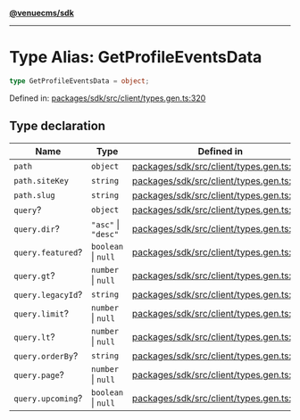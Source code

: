 [**@venuecms/sdk**](../Index.md)

***

# Type Alias: GetProfileEventsData

```ts
type GetProfileEventsData = object;
```

Defined in: [packages/sdk/src/client/types.gen.ts:320](https://github.com/venuecms/sdk/blob/dfe07bbbcbeec8ddfda43f5a7fc98ecc9dc8ce66/packages/sdk/src/client/types.gen.ts#L320)

## Type declaration

| Name | Type | Defined in |
| ------ | ------ | ------ |
| <a id="path"></a> `path` | `object` | [packages/sdk/src/client/types.gen.ts:321](https://github.com/venuecms/sdk/blob/dfe07bbbcbeec8ddfda43f5a7fc98ecc9dc8ce66/packages/sdk/src/client/types.gen.ts#L321) |
| `path.siteKey` | `string` | [packages/sdk/src/client/types.gen.ts:322](https://github.com/venuecms/sdk/blob/dfe07bbbcbeec8ddfda43f5a7fc98ecc9dc8ce66/packages/sdk/src/client/types.gen.ts#L322) |
| `path.slug` | `string` | [packages/sdk/src/client/types.gen.ts:323](https://github.com/venuecms/sdk/blob/dfe07bbbcbeec8ddfda43f5a7fc98ecc9dc8ce66/packages/sdk/src/client/types.gen.ts#L323) |
| <a id="query"></a> `query`? | `object` | [packages/sdk/src/client/types.gen.ts:325](https://github.com/venuecms/sdk/blob/dfe07bbbcbeec8ddfda43f5a7fc98ecc9dc8ce66/packages/sdk/src/client/types.gen.ts#L325) |
| `query.dir`? | `"asc"` \| `"desc"` | [packages/sdk/src/client/types.gen.ts:326](https://github.com/venuecms/sdk/blob/dfe07bbbcbeec8ddfda43f5a7fc98ecc9dc8ce66/packages/sdk/src/client/types.gen.ts#L326) |
| `query.featured`? | `boolean` \| `null` | [packages/sdk/src/client/types.gen.ts:327](https://github.com/venuecms/sdk/blob/dfe07bbbcbeec8ddfda43f5a7fc98ecc9dc8ce66/packages/sdk/src/client/types.gen.ts#L327) |
| `query.gt`? | `number` \| `null` | [packages/sdk/src/client/types.gen.ts:328](https://github.com/venuecms/sdk/blob/dfe07bbbcbeec8ddfda43f5a7fc98ecc9dc8ce66/packages/sdk/src/client/types.gen.ts#L328) |
| `query.legacyId`? | `string` | [packages/sdk/src/client/types.gen.ts:329](https://github.com/venuecms/sdk/blob/dfe07bbbcbeec8ddfda43f5a7fc98ecc9dc8ce66/packages/sdk/src/client/types.gen.ts#L329) |
| `query.limit`? | `number` \| `null` | [packages/sdk/src/client/types.gen.ts:330](https://github.com/venuecms/sdk/blob/dfe07bbbcbeec8ddfda43f5a7fc98ecc9dc8ce66/packages/sdk/src/client/types.gen.ts#L330) |
| `query.lt`? | `number` \| `null` | [packages/sdk/src/client/types.gen.ts:331](https://github.com/venuecms/sdk/blob/dfe07bbbcbeec8ddfda43f5a7fc98ecc9dc8ce66/packages/sdk/src/client/types.gen.ts#L331) |
| `query.orderBy`? | `string` | [packages/sdk/src/client/types.gen.ts:332](https://github.com/venuecms/sdk/blob/dfe07bbbcbeec8ddfda43f5a7fc98ecc9dc8ce66/packages/sdk/src/client/types.gen.ts#L332) |
| `query.page`? | `number` \| `null` | [packages/sdk/src/client/types.gen.ts:333](https://github.com/venuecms/sdk/blob/dfe07bbbcbeec8ddfda43f5a7fc98ecc9dc8ce66/packages/sdk/src/client/types.gen.ts#L333) |
| `query.upcoming`? | `boolean` \| `null` | [packages/sdk/src/client/types.gen.ts:334](https://github.com/venuecms/sdk/blob/dfe07bbbcbeec8ddfda43f5a7fc98ecc9dc8ce66/packages/sdk/src/client/types.gen.ts#L334) |
